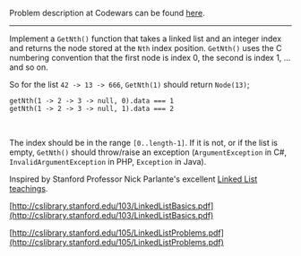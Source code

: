 Problem description at Codewars can be found
[here](https://www.codewars.com/kata/55befc42bfe4d13ab1000007/train/python).

-------------

Implement a `GetNth()` function that takes a linked list and an integer index and returns the node
stored at the `Nth` index position. `GetNth()` uses the C numbering convention that the first node
is index 0, the second is index 1, ... and so on.
<br>

So for the list `42 -> 13 -> 666`, `GetNth(1)` should return `Node(13)`;
```
getNth(1 -> 2 -> 3 -> null, 0).data === 1
getNth(1 -> 2 -> 3 -> null, 1).data === 2
```
<br>

The index should be in the range `[0..length-1]`. If it is not, or if the list is empty, `GetNth()`
should throw/raise an exception (`ArgumentException` in C#, `InvalidArgumentException` in PHP,
`Exception` in Java).
<br>

Inspired by Stanford Professor Nick Parlante's excellent [Linked List
teachings](http://cslibrary.stanford.edu/103/LinkedListBasics.pdf).

[http://cslibrary.stanford.edu/103/LinkedListBasics.pdf](http://cslibrary.stanford.edu/103/LinkedListBasics.pdf)
<br>

[http://cslibrary.stanford.edu/105/LinkedListProblems.pdf](http://cslibrary.stanford.edu/105/LinkedListProblems.pdf)
